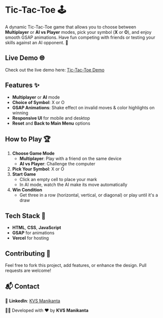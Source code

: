 # Tic-Tac-Toe 🕹️

A dynamic Tic-Tac-Toe game that allows you to choose between **Multiplayer** or **AI vs Player** modes, pick your symbol (**X** or **O**), and enjoy smooth GSAP animations. Have fun competing with friends or testing your skills against an AI opponent. 🎉

## Live Demo 🌐

Check out the live demo here: [Tic-Tac-Toe Demo](https://prodigy-wd-03-dun-one.vercel.app/)

## Features ✨
- **Multiplayer** or **AI** mode
- **Choice of Symbol**: X or O
- **GSAP Animations**: Shake effect on invalid moves & color highlights on winning
- **Responsive UI** for mobile and desktop
- **Reset** and **Back to Main Menu** options

## How to Play 🏆
1. **Choose Game Mode**  
   - **Multiplayer**: Play with a friend on the same device  
   - **AI vs Player**: Challenge the computer
2. **Pick Your Symbol**: X or O
3. **Start Game**  
   - Click an empty cell to place your mark  
   - In AI mode, watch the AI make its move automatically
4. **Win Condition**  
   - Get three in a row (horizontal, vertical, or diagonal) or play until it's a draw

## Tech Stack 🚀
- **HTML**, **CSS**, **JavaScript**
- **GSAP** for animations
- **Vercel** for hosting

## Contributing 🤝
Feel free to fork this project, add features, or enhance the design. Pull requests are welcome!

## 📬 Contact

💼 **LinkedIn**: [KVS Manikanta](https://www.linkedin.com/in/kvsmanikanta)    

👨‍💻 Developed with ❤️ by **KVS Manikanta**
